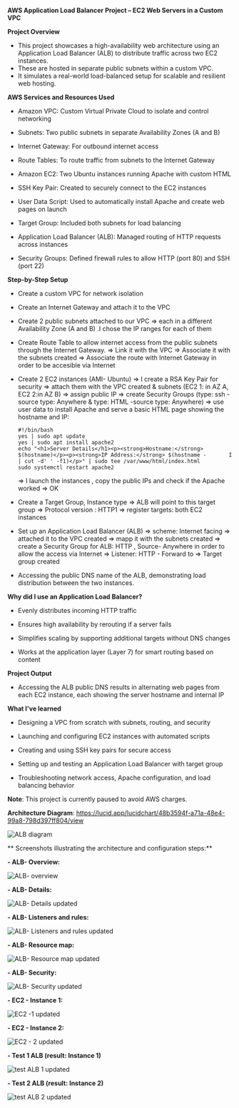 **AWS Application Load Balancer Project – EC2 Web Servers in a Custom VPC**

**Project Overview**

- This project showcases a high-availability web architecture using an Application Load Balancer (ALB) to distribute traffic across two EC2 instances.
- These are hosted in separate public subnets within a custom VPC.
- It simulates a real-world load-balanced setup for scalable and resilient web hosting.

**AWS Services and Resources Used**

- Amazon VPC: Custom Virtual Private Cloud to isolate and control networking

- Subnets: Two public subnets in separate Availability Zones (A and B)

- Internet Gateway: For outbound internet access

- Route Tables: To route traffic from subnets to the Internet Gateway

- Amazon EC2: Two Ubuntu instances running Apache with custom HTML

- SSH Key Pair: Created to securely connect to the EC2 instances

- User Data Script: Used to automatically install Apache and create web pages on launch

- Target Group: Included both subnets for load balancing

- Application Load Balancer (ALB): Managed routing of HTTP requests across instances

- Security Groups: Defined firewall rules to allow HTTP (port 80) and SSH (port 22)

**Step-by-Step Setup**

- Create a custom VPC for network isolation

- Create an Internet Gateway and attach it to the VPC
  
- Create 2 public subnets attached to our VPC => each in a different Availability Zone (A and B) .I chose the IP ranges for each of them
  
- Create Route Table to allow internet access from the public subnets through the Internet Gateway.
      => Link it with the VPC
      => Associate it with the subnets created
      => Associate the route with Internet Gateway in order to be accesible via Internet

- Create 2 EC2 instances (AMI- Ubuntu)
      => I create a RSA Key Pair for security
      => attach them with the VPC created & subnets (EC2 1: in AZ A, EC2 2:in AZ B)
      => assign public IP
      => create Security Groups (type: ssh -source type: Anywhere  & type: HTML -source type: Anywhere)
      => use user data to install Apache and serve a basic HTML page showing the hostname and IP:

      #!/bin/bash
      yes | sudo apt update
      yes | sudo apt install apache2
      echo "<h1>Server Details</h1><p><strong>Hostname:</strong> $(hostname)</p><p><strong>IP Address:</strong> $(hostname -       I | cut -d' ' -f1)</p>" | sudo tee /var/www/html/index.html
      sudo systemctl restart apache2

   => I launch the instances , copy the public IPs and check if the Apache worked => OK

- Create a Target Group, Instance type =>  ALB will point to this target group
    => Protocol version : HTTP1
    => register targets: both EC2 instances
 

- Set up an Application Load Balancer (ALB)
   => scheme: Internet facing
   => attached it to the VPC created
   => mapp it with the subnets created
   => create a Security Group for ALB: HTTP , Source- Anywhere in order to allow the access via Internet
   => Listener: HTTP - Forward to => Target group created

-  Accessing the public DNS name of the ALB, demonstrating load distribution between the two instances.


**Why did I use an Application Load Balancer?**

- Evenly distributes incoming HTTP traffic

- Ensures high availability by rerouting if a server fails

- Simplifies scaling by supporting additional targets without DNS changes

- Works at the application layer (Layer 7) for smart routing based on content

 **Project Output**
- Accessing the ALB public DNS results in alternating web pages from each EC2 instance, each showing the server hostname and internal IP

**What I've learned**

- Designing a VPC from scratch with subnets, routing, and security

- Launching and configuring EC2 instances with automated scripts

- Creating and using SSH key pairs for secure access

- Setting up and testing an Application Load Balancer with target group

- Troubleshooting network access, Apache configuration, and load balancing behavior

**Note**: This project is currently paused to avoid AWS charges. 

 **Architecture Diagram**:  https://lucid.app/lucidchart/48b3594f-a71a-48e4-99a8-798d397ff804/view 

![ALB diagram](https://github.com/user-attachments/assets/21282d00-d2fb-4558-8b16-9394f5587813)

** Screenshots illustrating the architecture and configuration steps:**


**- ALB- Overview:**

![ALB- overview](https://github.com/user-attachments/assets/1da6a344-1d98-49e3-82cc-4541f0a693e7)


**- ALB- Details:**
  
![ALB- Details updated](https://github.com/user-attachments/assets/d2f8bfee-5059-43ac-a0ec-f2675472f4ef)


**- ALB- Listeners and rules:**

![ALB- Listeners and rules updated](https://github.com/user-attachments/assets/ae40aa09-90ea-4785-a67d-624dfaed5692)


**- ALB- Resource map:**
 

![ALB- Resource map updated](https://github.com/user-attachments/assets/3bef6a22-4490-4f13-898f-47d05843d7c6)


**- ALB- Security:**

![ALB- Security updated](https://github.com/user-attachments/assets/19c2993b-daaf-42eb-a201-16d27fba54e6)


**- EC2 - Instance 1:**

![EC2 -1 updated](https://github.com/user-attachments/assets/520e005b-b07f-4ca4-8829-b3d63c3f46a8)

**- EC2 - Instance 2:**

![EC2 - 2 updated](https://github.com/user-attachments/assets/18f197fb-625e-4c8d-b652-5254c8ad11dc)

**- Test 1  ALB (result: Instance 1)**
 
![test ALB 1 updated](https://github.com/user-attachments/assets/d130bc96-2306-4888-9f52-711433b9f2be)

**-  Test 2  ALB (result: Instance 2)**
  
![test ALB 2 updated](https://github.com/user-attachments/assets/887d401a-817f-4cef-a2b6-21c6639ae420)

